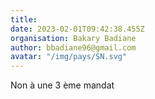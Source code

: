 ```yaml
---
title: 
date: 2023-02-01T09:42:38.455Z
organisation: Bakary Badiane 
author: bbadiane96@gmail.com
avatar: "/img/pays/SN.svg"
---
```


Non à une 3 ème mandat 